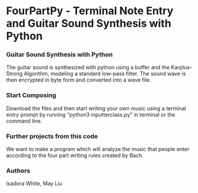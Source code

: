 # FourPartPy - Terminal Note Entry and Guitar Sound Synthesis with Python

### Guitar Sound Synthesis with Python
The guitar sound is synthesized with python using a buffer and the Karplus-Strong Algorithm, modeling a standard low-pass filter. The sound wave is then encrypted in byte form and converted into a wave file.

### Start Composing
Download the files and then start writing your own music using a terminal entry prompt by running "python3 inputterclass.py" in terminal or the command line. 

### Further projects from this code
We want to make a program which will analyze the music that people enter according to the four part writing rules created by Bach. 

### Authors
Isadora White, May Liu

